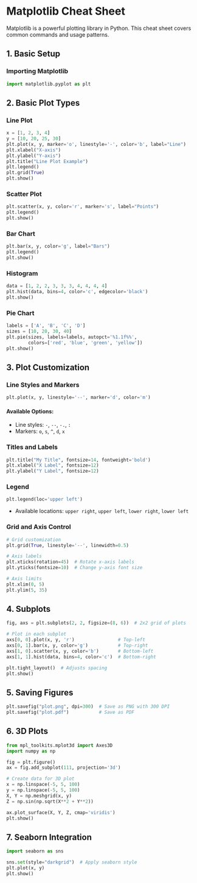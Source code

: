 # Matplotlib Cheat Sheet

Matplotlib is a powerful plotting library in Python. This cheat sheet covers common commands and usage patterns.

## 1. Basic Setup

### Importing Matplotlib

```python
import matplotlib.pyplot as plt
```

## 2. Basic Plot Types

### Line Plot

```python
x = [1, 2, 3, 4]
y = [10, 20, 25, 30]
plt.plot(x, y, marker='o', linestyle='-', color='b', label="Line")
plt.xlabel("X-axis")
plt.ylabel("Y-axis")
plt.title("Line Plot Example")
plt.legend()
plt.grid(True)
plt.show()
```

### Scatter Plot

```python
plt.scatter(x, y, color='r', marker='s', label="Points")
plt.legend()
plt.show()
```

### Bar Chart

```python
plt.bar(x, y, color='g', label="Bars")
plt.legend()
plt.show()
```

### Histogram

```python
data = [1, 2, 2, 3, 3, 3, 4, 4, 4, 4]
plt.hist(data, bins=4, color='c', edgecolor='black')
plt.show()
```

### Pie Chart

```python
labels = ['A', 'B', 'C', 'D']
sizes = [10, 20, 30, 40]
plt.pie(sizes, labels=labels, autopct='%1.1f%%',
        colors=['red', 'blue', 'green', 'yellow'])
plt.show()
```

## 3. Plot Customization

### Line Styles and Markers

```python
plt.plot(x, y, linestyle='--', marker='d', color='m')
```

#### Available Options:

- Line styles: `-`, `--`, `-.`, `:`
- Markers: `o`, `s`, `^`, `d`, `x`

### Titles and Labels

```python
plt.title("My Title", fontsize=14, fontweight='bold')
plt.xlabel("X Label", fontsize=12)
plt.ylabel("Y Label", fontsize=12)
```

### Legend

```python
plt.legend(loc='upper left')
```

- Available locations: `upper right`, `upper left`, `lower right`, `lower left`

### Grid and Axis Control

```python
# Grid customization
plt.grid(True, linestyle='--', linewidth=0.5)

# Axis labels
plt.xticks(rotation=45)  # Rotate x-axis labels
plt.yticks(fontsize=10)  # Change y-axis font size

# Axis limits
plt.xlim(0, 5)
plt.ylim(5, 35)
```

## 4. Subplots

```python
fig, axs = plt.subplots(2, 2, figsize=(8, 6))  # 2x2 grid of plots

# Plot in each subplot
axs[0, 0].plot(x, y, 'r')                # Top-left
axs[0, 1].bar(x, y, color='g')           # Top-right
axs[1, 0].scatter(x, y, color='b')       # Bottom-left
axs[1, 1].hist(data, bins=4, color='c')  # Bottom-right

plt.tight_layout()  # Adjusts spacing
plt.show()
```

## 5. Saving Figures

```python
plt.savefig("plot.png", dpi=300)  # Save as PNG with 300 DPI
plt.savefig("plot.pdf")           # Save as PDF
```

## 6. 3D Plots

```python
from mpl_toolkits.mplot3d import Axes3D
import numpy as np

fig = plt.figure()
ax = fig.add_subplot(111, projection='3d')

# Create data for 3D plot
x = np.linspace(-5, 5, 100)
y = np.linspace(-5, 5, 100)
X, Y = np.meshgrid(x, y)
Z = np.sin(np.sqrt(X**2 + Y**2))

ax.plot_surface(X, Y, Z, cmap='viridis')
plt.show()
```

## 7. Seaborn Integration

```python
import seaborn as sns

sns.set(style="darkgrid")  # Apply seaborn style
plt.plot(x, y)
plt.show()
```
